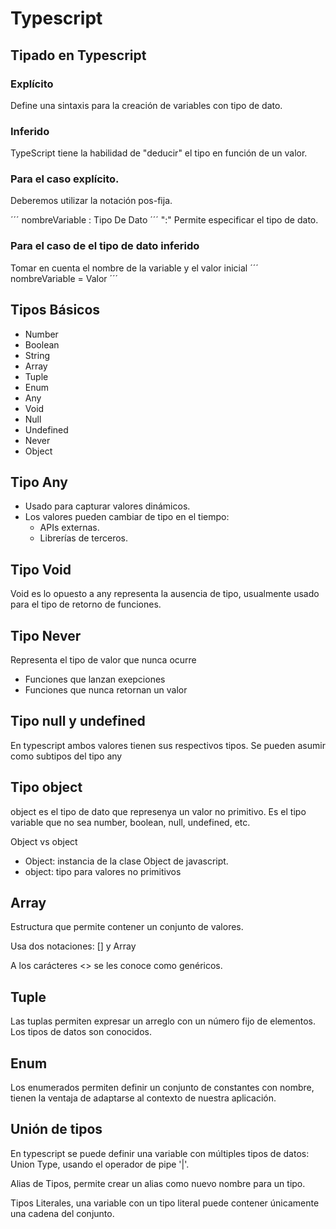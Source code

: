 # Typescript

## Tipado en Typescript

### Explícito
Define una sintaxis para la creación de variables con tipo de dato.

### Inferido
TypeScript tiene la habilidad de "deducir" el tipo en función de un valor.


### Para el caso explícito.
Deberemos utilizar la notación pos-fija.

´´´
nombreVariable : Tipo De Dato
´´´
":" Permite especificar el tipo de dato.

### Para el caso de el tipo de dato inferido
Tomar en cuenta el nombre de la variable y el valor inicial
´´´
nombreVariable = Valor
´´´

## Tipos Básicos

- Number
- Boolean
- String
- Array
- Tuple
- Enum
- Any
- Void
- Null
- Undefined
- Never
- Object

## Tipo Any

- Usado para capturar valores dinámicos.
- Los valores pueden cambiar de tipo en el tiempo: 
    - APIs externas.
    - Librerías de terceros.

## Tipo Void

Void es lo opuesto a any representa la ausencia de tipo, usualmente usado para el tipo de retorno de funciones.

## Tipo Never
Representa el tipo de valor que nunca ocurre
- Funciones que lanzan exepciones
- Funciones que nunca retornan un valor

## Tipo null y undefined
En typescript ambos valores tienen sus respectivos tipos. Se pueden asumir como subtipos del tipo any

## Tipo object
object es el tipo de dato que represenya un valor no primitivo. Es el tipo variable que no sea number, boolean, null, undefined, etc.

Object vs object

- Object: instancia de la clase Object de javascript.
- object: tipo para valores no primitivos

## Array
Estructura que permite contener un conjunto de valores.

Usa dos notaciones: [] y Array<tipo>

A los carácteres <> se les conoce como genéricos.

## Tuple
Las tuplas permiten expresar un arreglo con un número fijo de elementos. Los tipos de datos son conocidos.

## Enum
Los enumerados permiten definir un conjunto de constantes con nombre, tienen la ventaja de adaptarse al contexto de nuestra aplicación.

## Unión de tipos
En typescript se puede definir una variable con múltiples tipos de datos: Union Type, usando el operador de pipe '|'.

Alias de Tipos, permite crear un alias como nuevo nombre para un tipo.

Tipos Literales, una variable con un tipo literal puede contener únicamente una cadena del conjunto.

